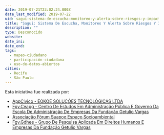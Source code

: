 ```yaml
---
date: 2019-07-21T23:02:24.000Z
date_last_modified: 2019-07-22
uid: sagui-sistema-de-escucha-monitoreo-y-alerta-sobre-riesgos-y-impactos-de-grandes-emprendimientos-en-los-derechos-de-las-comunidades-locales
title: "Sagui: Sistema De Escucha, Monitoreo Y Alerta Sobre Riesgos Y Impactos De Grandes Emprendimientos En Los Derechos De Las Comunidades Locales"
description: ""
type: Desconocido
website: 
date_ini: 
date_end: 
tags:
  - mapeo-ciudadano
  - participación-ciudadana
  - uso-de-datos-abiertos
cities: 
  - Recife
  - São Paulo
---
```


Esta iniciativa fue realizada por:

- [AppCivico - EOKOE SOLUÇÕES TECNOLÓGICAS LTDA](/i/appcivico-eokoe-solucoes-tecnologicas.html)
- [Fgv.Ceapg - Centro De Estudos Em Administração Pública E Governo Da Escola De Administração De Empresas Da Fundação Getulio Vargas](/i/fgv-ceapg-centro-de-estudos-em-administracão-publica-e-governo-da-escola-de-administracão-de-empresas-da-fundacão-getulio-vargas.html)
- [Associação Fórum Suapoe Espaço Socioambiental](/i/associacão-forum-suapoe-espaco-socioambiental.html)
- [Fgv.Gdhee - Grupo De Pesquisa Aplicada Em Direitos Humanos E Empresas Da Fundação Getulio Vargas](/i/fgv-gdhee-grupo-de-pesquisa-aplicada-em-direitos-humanos-e-empresas-da-fundacão-getulio-vargas.html)
